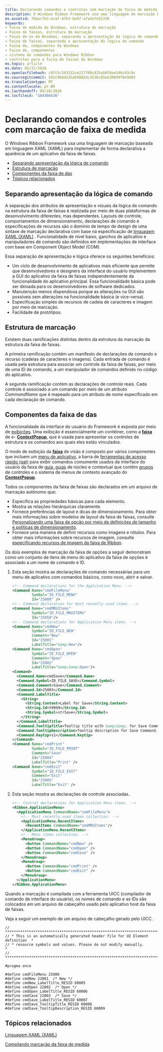 ```yaml
---
title: Declarando comandos e controles com marcação de faixa de medida
description: O Windows Ribbon Framework usa uma linguagem de marcação baseada em linguagem XAML (XAML) para implementar de forma declarativa a aparência de um aplicativo da faixa de faixas.
ms.assetid: 76bacfb3-ecaf-47b3-be97-afa5e7e52330
keywords:
- Faixa de medida do Windows, estrutura de marcação
- Faixa de faixas, estrutura de marcação
- Faixa de-se do Windows, separando a apresentação da lógica de comando
- Faixa de faixas, separando a apresentação da lógica de comando
- Faixa de, componentes do Windows
- Faixa de, componentes
- sistema de comandos para Windows Ribbon
- controles para a faixa de faixas do Windows
ms.topic: article
ms.date: 05/31/2018
ms.openlocfilehash: c97c5c193332ce217709c825a58f0ae546c03c9c
ms.sourcegitcommit: 592c9bbd22ba69802dc353bcb5eb30699f9e9403
ms.translationtype: MT
ms.contentlocale: pt-BR
ms.lasthandoff: 08/20/2020
ms.locfileid: "104366436"
---
```

# <a name="declaring-commands-and-controls-with-ribbon-markup"></a>Declarando comandos e controles com marcação de faixa de medida

O Windows Ribbon Framework usa uma linguagem de marcação baseada em linguagem XAML (XAML) para implementar de forma declarativa a aparência de um aplicativo da faixa de faixas.

-   [Separando apresentação da lógica de comando](#separating-presentation-from-command-logic)
-   [Estrutura de marcação](#markup-structure)
-   [Componentes da faixa de das](#ribbon-components)
-   [Tópicos relacionados](#related-topics)

## <a name="separating-presentation-from-command-logic"></a>Separando apresentação da lógica de comando

A separação dos atributos de apresentação e visuais da lógica de comando na estrutura da faixa de faixas é realizada por meio de duas plataformas de desenvolvimento diferentes, mas dependentes. Layouts de controle, comportamentos de dimensionamento, declarações de comando e especificações de recursos são o domínio de tempo de design de uma sintaxe de marcação declarativa com base na especificação de [linguagem XAML (XAML)](/dotnet/framework/wpf/advanced/xaml-in-wpf) . Funcionalidade de nível baixo, ganchos de aplicativo e manipuladores de comando são definidos em implementações de interface com base em Component Object Model (COM).

Essa separação de apresentação e lógica oferece os seguintes benefícios:

-   Um ciclo de desenvolvimento de aplicativos mais eficiente que permite que desenvolvedores e designers da interface do usuário implementem a GUI do aplicativo da faixa de faixas independentemente da funcionalidade do aplicativo principal. Essa funcionalidade básica pode ser deixada para os desenvolvedores de software dedicados.
-   Manutenção menos dispendiosa porque as alterações na GUI são possíveis sem alterações na funcionalidade básica (e vice-versa).
-   Especificação simples de recursos de cadeia de caracteres e imagem por meio de marcação.
-   Facilidade de protótipos.

## <a name="markup-structure"></a>Estrutura de marcação

Existem duas ramificações distintas dentro da estrutura da marcação da estrutura da faixa de faixas.

A primeira ramificação contém um manifesto de declarações de comando e recurso (cadeias de caracteres e imagens). Cada entrada de comando é usada pela estrutura para associar um controle da faixa de faixas, por meio de uma ID de comando, a um manipulador de comandos definido no código do aplicativo.

A segunda ramificação contém as declarações de controle reais. Cada controle é associado a um comando por meio de um atributo *CommandName* que é mapeado para um atributo de *nome* especificado em cada declaração de comando.

## <a name="ribbon-components"></a>Componentes da faixa de das

A funcionalidade da interface do usuário do Framework é exposta por meio de [exibições](windowsribbon-reference-elements-view.md). Uma exibição é essencialmente um contêiner, como a [**faixa**](windowsribbon-element-ribbon.md) de e- [**ContextPopup**](windowsribbon-element-contextpopup.md), que é usada para apresentar os controles de estrutura e os comandos aos quais eles estão vinculados.

O modo de exibição da [**faixa**](windowsribbon-element-ribbon.md) de visão é composto por vários componentes que incluem um [menu de aplicativo](windowsribbon-controls-applicationmenu.md), a barra de [ferramentas de acesso rápido (qat)](windowsribbon-controls-quickaccesstoolbar.md) para exibir comandos comumente usados da interface do usuário da faixa de [guia, guias](windowsribbon-controls-tab.md) de núcleo e contextual que contêm [grupos](windowsribbon-controls-group.md) de controles e o sistema de menus de contexto avançado do [**ContextPopup**](windowsribbon-element-contextpopup.md).

Todos os componentes da faixa de faixas são declarados em um arquivo de marcação autônomo que:

-   Especifica as propriedades básicas para cada elemento.
-   Mostra as relações hierárquicas claramente.
-   Fornece preferências de layout e dicas de dimensionamento. Para obter mais informações sobre modelos de layout da faixa de faixas, consulte [Personalizando uma faixa de opção por meio de definições de tamanho e políticas de dimensionamento](windowsribbon-templates.md).
-   Fornece uma maneira de definir recursos como imagens e rótulos. Para obter mais informações sobre recursos de imagem, consulte [especificando recursos de imagem da faixa de Ribbon](windowsribbon-imageformats.md).

Os dois exemplos de marcação da faixa de opções a seguir demonstram como um conjunto de itens de menu do aplicativo da faixa de opções é associado a um nome de comando e ID.

1.  Esta seção mostra as declarações de comando necessárias para um menu de aplicativo com comandos básicos, como novo, abrir e salvar.
    ```XML
    <!-- Command declarations for the Application Menu. -->
    <Command Name="cmdFileMenu"
             Symbol="ID_FILE_MENU"
             Id="25000" />
    <!-- Command declaration for most recently used items. -->
    <Command Name="cmdMRUItems"
             Symbol="ID_FILE_MRUITEMS"
             Id="25050"/>
    <!-- Command declarations for Application Menu items. -->
    <Command Name="cmdNew"
             Symbol="ID_FILE_NEW"
             Comment="New"
             Id="25001"
             LabelTitle="&amp;New"/>
    <Command Name="cmdOpen"
             Symbol="ID_FILE_OPEN"
             Comment="Open"
             Id="25002"
             LabelTitle="&amp;&amp;Open"/>
    <Command>
      <Command.Name>cmdSave</Command.Name>
      <Command.Symbol>ID_FILE_SAVE</Command.Symbol>
      <Command.Comment>Save</Command.Comment>
      <Command.Id>25003</Command.Id>
      <Command.LabelTitle>
        <String>
          <String.Content>Label for Save</String.Content>
          <String.Id>59999</String.Id>
          <String.Symbol>strSave</String.Symbol>
        </String>
      </Command.LabelTitle>
      <Command.TooltipTitle>Tooltip title with &amp;&amp; for Save Command</Command.TooltipTitle>
      <Command.TooltipDescription>Tooltip description for Save Command.</Command.TooltipDescription>
      <Command.Keytip>s1</Command.Keytip>
    </Command>
    <Command Name="cmdPrint"
             Symbol="ID_FILE_PRINT"
             Comment="Save"
             Id="25004"
             LabelTitle="Print" />
    <Command Name="cmdExit"
             Symbol="ID_FILE_EXIT"
             Comment="Exit"
             Id="25005"
             LabelTitle="Exit" />
    ```

    

2.  Esta seção mostra as declarações de controle associadas.
    ```XML
    <!-- Control declarations for Application Menu items. -->
    <Ribbon.ApplicationMenu>
      <ApplicationMenu CommandName="cmdFileMenu">
        <!-- Most recently used items collection. -->
        <ApplicationMenu.RecentItems>
          <RecentItems CommandName="cmdMRUItems"/>
        </ApplicationMenu.RecentItems>
        <!-- Menu items collection. -->
        <MenuGroup>
          <Button CommandName="cmdNew" />
          <Button CommandName="cmdOpen" />
          <Button CommandName="cmdSave" />
        </MenuGroup>
        <MenuGroup>
          <Button CommandName="cmdPrint" />
          <Button CommandName="cmdExit" />
        </MenuGroup>
      </ApplicationMenu>
    </Ribbon.ApplicationMenu>
    ```

    

Quando a marcação é compilada com a ferramenta UICC (compilador de comando de interface do usuário), os nomes de comando e as IDs são colocados em um arquivo de cabeçalho usado pelo aplicativo host da faixa de faixas.

Veja a seguir um exemplo de um arquivo de cabeçalho gerado pelo UICC.


```
// *****************************************************************************
// * This is an automatically generated header file for UI Element definition  *
// * resource symbols and values. Please do not modify manually.               *
// *****************************************************************************

#pragma once

#define cmdFileMenu 25000 
#define cmdNew 22001  /* New */ 
#define cmdNew_LabelTitle_RESID 60005
#define cmdOpen 22002  /* Open */ 
#define cmdOpen_LabelTitle_RESID 60006
#define cmdSave 22003  /* Save */ 
#define cmdSave_LabelTitle_RESID 60007
#define cmdSave_TooltipTitle_RESID 60008
#define cmdSave_TooltipDescription_RESID 60009
```



## <a name="related-topics"></a>Tópicos relacionados

<dl> <dt>

[Linguagem XAML (XAML)](/dotnet/framework/wpf/advanced/xaml-in-wpf)
</dt> <dt>

[Compilando marcação da faixa de medida](windowsribbon-intentcl.md)
</dt> </dl>

 

 